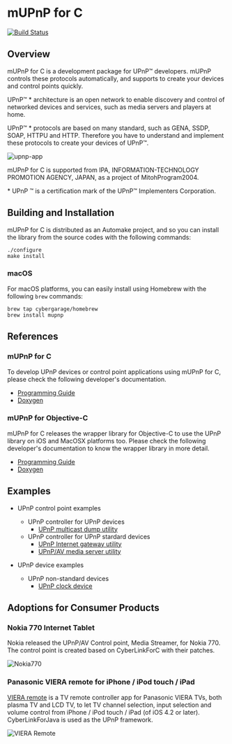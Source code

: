 # mUPnP for C

[![Build Status](https://github.com/cybergarage/mupnp/actions/workflows/make.yml/badge.svg)](https://github.com/cybergarage/mupnp/actions/workflows/make.yml)

## Overview

mUPnP for C is a development package for UPnP™ developers. mUPnP
controls these protocols automatically, and supports to create your
devices and control points quickly.

UPnP™ \* architecture is an open network to enable discovery and control
of networked devices and services, such as media servers and players at
home.

UPnP™ \* protocols are based on many standard, such as GENA, SSDP, SOAP,
HTTPU and HTTP. Therefore you have to understand and implement these
protocols to create your devices of UPnP™.

![upnp-app](doc/img/upnpapp.png)

mUPnP for C is supported from IPA, INFORMATION-TECHNOLOGY PROMOTION
AGENCY, JAPAN, as a project of MitohProgram2004.

\* UPnP ™ is a certification mark of the UPnP™ Implementers Corporation.

## Building and Installation

mUPnP for C is distributed as an Automake project, and so you can install the library from the source codes with the following commands:

```
./configure
make install
```

### macOS

For macOS platforms, you can easily install using Homebrew with the following `brew` commands:

```
brew tap cybergarage/homebrew
brew install mupnp
```

## References

### mUPnP for C

To develop UPnP devices or control point applications using mUPnP for C, please check the following developer's documentation.

* [Programming Guide](doc/mupnpcproguide.pdf)
* [Doxygen](http://cybergarage.github.io/mupnp/)

### mUPnP for Objective-C

mUPnP for C releases the wrapper library for Objective-C to use the UPnP library on iOS and MacOSX platforms too. Please check the following developer's documentation to know the wrapper library in more detail.

* [Programming Guide](doc/mupnpobjcproguide.pdf)
* [Doxygen](http://cybergarage.github.io/mupnp/objc/html/)

## Examples

- UPnP control point examples
  - UPnP controller for UPnP devices
    - [UPnP multicast dump utility](examples/upnpdump)
  - UPnP controller for UPnP stardard devices
    - [UPnP Internet gateway utility ](examples/upnpigddump)
    - [UPnP/AV media server utility ](examples/upnpavdump)
 
- UPnP device examples
  - UPnP non-standard devices
    - [UPnP clock device](examples/clock)
    
## Adoptions for Consumer Products

### Nokia 770 Internet Tablet

Nokia released the UPnP/AV Control point, Media Streamer, for Nokia 770.
The control point is created based on CyberLinkForC with their patches.

![Nokia770](doc/img/mupnpc-example-nokia770-01.jpg)

### Panasonic VIERA remote for iPhone / iPod touch / iPad

[VIERA remote](http://panasonic.jp/support/global/cs/tv/vremote/index.html) is a TV remote controller app for Panasonic VIERA TVs, both plasma TV and
LCD TV, to let TV channel selection, input selection and volume control
from iPhone / iPod touch / iPad (of iOS 4.2 or later). CyberLinkForJava
is used as the UPnP framework.

![VIERA Remote](doc/img/mupnpc-example-vieraremote-02.gif)
